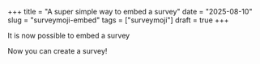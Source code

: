 +++
title = "A super simple way to embed a survey" 
date = "2025-08-10"
slug = "surveymoji-embed"
tags = ["surveymoji"]
draft = true
+++

It is now possible to embed a survey

<div id="surveymoji"></div>

Now you can create a survey!
